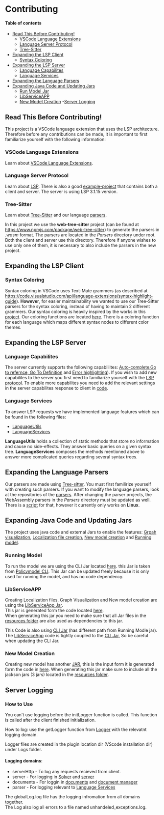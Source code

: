 # Contributing <!-- omit in toc -->

#### Table of contents  <!-- omit in toc -->

- [Read This Before Contributing!](#read-this-before-contributing)
	- [VSCode Language Extensions](#vscode-language-extensions)
	- [Language Server Protocol](#language-server-protocol)
	- [Tree-Sitter](#tree-sitter)
- [Expanding the LSP Client](#expanding-the-lsp-client)
	- [Syntax Coloring](#syntax-coloring)
- [Expanding the LSP Server](#expanding-the-lsp-server)
	- [Language Capabilites](#Language-Capabilites)
	- [Language Services](#language-services)
- [Expanding the Language Parsers](#expanding-the-language-parsers)
- [Expanding Java Code and Updating Jars](#Expanding-Java-Code-and-Updating-Jars)
	- [Run Model Jar](#Running-Model)
	- [LibServiceAPP](#LibServiceAPP)
	- [New Model Creation](#New-Model-Creation)
-[Server Logging](#Server-Logging)

## Read This Before Contributing!
This project is a VSCode language extension that uses the LSP architecture.
Therefore before any contributions can be made, it is important to first familiarize yourself with the following information: 

### VSCode Language Extensions  
Learn about [VSCode Language Extensions](https://code.visualstudio.com/api/language-extensions/overview).

### Language Server Protocol  
Learn about [LSP](https://microsoft.github.io/language-server-protocol/overviews/lsp/overview/).
There is also a good [example-project](#https://github.com/Microsoft/vscode-extension-samples/tree/master/lsp-sample) that contains both a client and server.
The server is using LSP 3.1.15 version.

### Tree-Sitter 
Learn about [Tree-Sitter](http://tree-sitter.github.io/tree-sitter/) and our language [parsers](./../README.md#Decision-Graph-Parser).

In this project we use the **web-tree-sitter** project (can be found at https://www.npmjs.com/package/web-tree-sitter) to generate the parsers in _.wasm_ format. The parsers are located in the _Parsers_ directory under root. Both the client and server use this directory. Therefore if anyone wishes to use only one of them, it is necessary to also include the parsers in the new project.

## Expanding the LSP Client

### Syntax Coloring
Syntax coloring in VSCode uses Text-Mate grammers (as described at https://code.visualstudio.com/api/language-extensions/syntax-highlight-guide). **However**, for easier maintainability we wanted to use our Tree-Sitter parsers for the syntax coloring, instead of having to maintain 2 different grammers.
Our syntax coloring is heavily inspired by the works in this [project](https://github.com/georgewfraser/vscode-tree-sitter).
Our coloring functions are located [here](./client/color/../../../client/src/color/colors.ts). There is a coloring function for each language which maps different syntax nodes to different color themes.


## Expanding the LSP Server

### Language Capabilites

The server currently supports the following capabililtes: [Auto-complete,Go to refernce, Go To Definition](./../README.md/#features) and [Error highlighting](./../README.md/#Syntax-Errors-Highlighter-(Code-Diagnostics))). If you wish to add new capabilites to the server you first need to familiarize yourself with the [LSP protocol](#language-server-protocol).
To enable more capabilites you need to add the relevant settings in the server capabilites response to client in [code](./../server/src/server.ts).

### Language Services

To answer LSP requests we have implemented language features which can be found in the following files:
- [LanguageUtils](../server/src/LanguageUtils.ts)
- [LanguageServices](../server/src/LanguageServices.ts)

**LanguageUtils** holds a collection of static methods that store no information and cause no side-effects. They answer basic queries on a given syntax tree.
**LanguageServices** composes the methods mentioned above to answer more complicated queries regarding several syntax trees.
 

## Expanding the Language Parsers

Our parsers are made using [Tree-sitter](#tree-sitter). You must first familirize yourself with creating such parsers.
If you want to modify the language parsers, look at the  repositories of the [parsers](./../README.md#Decision-Graph-Parser).
After changing the parser projects, the WebAssembly parsers in the _Parsers_ directory must be updated as well. There is a [script](./../scripts/gen-parsers.sh) for that, however it currently only works on **Linux**.

## Expanding Java Code and Updating Jars

The project uses java code and external Jars to enable the features: [Grpah visualization](./../README.md/#graphviz-visualization), [Localization file creation](./../README.md/#localization), [New model creation](./../README.md/#create-new-model) and [Running model](#./../README.md/running-model).

### Running Model
To run the model we are using the CLI Jar located [here](./../cli/PolicyModels-1.9.9.uber.jar). this Jar is taken from [Policymodel CLI](https://github.com/IQSS/DataTaggingLibrary/releases). This Jar can be updated freely because it is only used for running the model, and has no code dependency.

### LibServiceAPP
Creating Localization files, Graph Visualization and New model creation are using the [LibServiceApp Jar](./../cli/LibServiceApp.jar).
<br>This jar is generated form the code located [here](./../LibServiceApp).
<br>When generating this jar you need to make sure that all Jar files in the [resources folder](./../LibServiceApp/resources) are also used as dependencies to this jar.

This Code is also using [CLI Jar](./../LibServiceApp/resources/PolicyModels-1.9.9.uber.jar) (has different path from Running Modle jar). The [LibServiceApp](./../LibServiceApp) code is tightly coupled to the [CLI Jar](./../LibServiceApp/resources/PolicyModels-1.9.9.uber.jar), So be careful when updating the CLI Jar.

### New Model Creation
Creating new model has another [JAR](./../LibServiceApp/resources/GuiApp.jar), this is the input form it is generated form the code in [here](../../LibServiceApp/GuiApp). When generating this jar make sure to include all the jackson jars (3 jars) located in the [resources folder](./../LibServiceApp/resources).


## Server Logging

### How to Use
You can't use logging before the initLogger function is called. This function is called after the client finished initialization.

How to log:
use the getLogger function from [Logger](./../server/src/Logger.ts) with the relevatnt logging domain.

Logger files are created in the plugin location dir (VScode installation dir) under Logs folder.

#### Logging domains:
- serverHttp - To log any requests recieved from client.
- server - For logging in [Solver](./../server/src/Solver.ts) and [server](./../server/src/server.ts)
- documents - For loggin in [documents](./../server/src/Documents.ts) and [document manager](./../server/src/DocumentManager.ts)
- parser - For logging relevant to [Language Services](#Language-Services)

The globalLog.log file has the logging infromation from all domains together.<br>
The Log also log all errors to a file named unhandeled_exceptions.log.